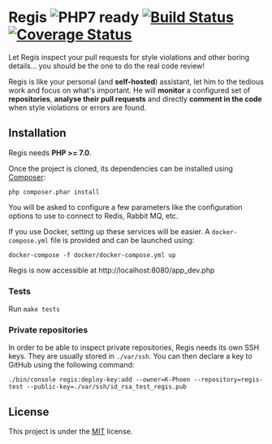 Regis ![PHP7 ready](https://img.shields.io/badge/PHP7-ready-green.svg) [![Build Status](https://travis-ci.org/K-Phoen/regis.svg?branch=master)](https://travis-ci.org/K-Phoen/regis) [![Coverage Status](https://coveralls.io/repos/github/K-Phoen/regis/badge.svg?branch=master)](https://coveralls.io/github/K-Phoen/regis?branch=master)
=====

Let Regis inspect your pull requests for style violations and other boring
details… you should be the one to do the real code review!

Regis is like your personal (and **self-hosted**) assistant, let him to the
tedious work and focus on what's important. He will **monitor** a configured set
of **repositories**, **analyse their pull requests** and directly **comment in
the code** when style violations or errors are found.

Installation
------------

Regis needs **PHP >= 7.0**.

Once the project is cloned, its dependencies can be installed using
[Composer](https://getcomposer.org/):

```
php composer.phar install
```

You will be asked to configure a few parameters like the configuration options
to use to connect to Redis, Rabbit MQ, etc.

If you use Docker, setting up these services will be easier. A `docker-compose.yml`
file is provided and can be launched using:

```
docker-compose -f docker/docker-compose.yml up
```

Regis is now accessible at http://localhost:8080/app_dev.php

### Tests

Run `make tests`

### Private repositories

In order to be able to inspect private repositories, Regis needs its own SSH
keys. They are usually stored in `./var/ssh`.
You can then declare a key to GitHub using the following command:

```
./bin/console regis:deploy-key:add --owner=K-Phoen --repository=regis-test --public-key=./var/ssh/id_rsa_test_regis.pub
```

License
-------

This project is under the [MIT](LICENSE) license.
